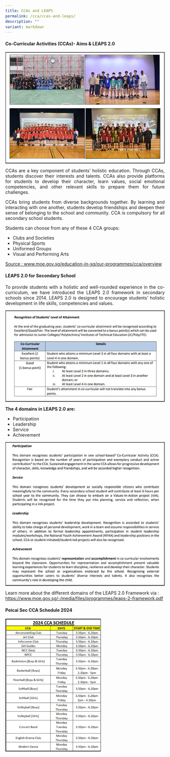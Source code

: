 ```yaml
---
title: CCAs and LEAPS
permalink: /cca/ccas-and-leaps/
description: ""
variant: markdown
---
```

<h4><strong>Co-Curricular Activities (CCAs)- Aims &amp; LEAPS 2.0</strong></h4>
<table style="border-collapse: collapse; width: 100%;" border="1">
<tbody>
<tr>
<td style="width: 80%;"><img src="/images/CCA_image_1v.jpg"></td>
</tr>
</tbody>
</table>
<p></p><p align="justify">CCAs are a key component of students’ holistic education. Through CCAs, students discover their interests and talents. CCAs also provide platforms for students to develop their character, learn values, social emotional competencies, and other relevant skills to prepare them for future challenges.</p>
<p></p><p align="justify">CCAs bring students from diverse backgrounds together. By learning and interacting with one another, students develop friendships and deepen their sense of belonging to the school and community. CCA is compulsory for all secondary school students. </p>
<p>Students can choose from any of these 4 CCA groups:</p>
<ul>
<li>Clubs and Societies</li>
<li>Physical Sports</li>
<li>Uniformed Groups</li>
<li>Visual and Performing Arts</li>
</ul>
<p><a rel="noopener" target="_blank" href="https://www.moe.gov.sg/education-in-sg/our-programmes/cca/overview">Source : www.moe.gov.sg/education-in-sg/our-programmes/cca/overview</a>
</p><h4>LEAPS 2.0 for Secondary School</h4>
<p></p><p align="justify">To provide students with a holistic and well-rounded experience in the co-curriculum, we have introduced the LEAPS 2.0 framework in secondary schools since 2014. LEAPS 2.0 is designed to encourage students’ holistic development in life skills, competencies and values.</p>
<table style="border-collapse: collapse; width: 100%;" border="1">
<tbody>
<tr>
<td style="width: 100%;"><img src="/images/CCA_image_2.jpg"></td>
</tr>
</tbody>
</table>
<p><b>The 4 domains in LEAPS 2.0 are:</b></p>
<ul>
<li>Participation</li>
<li>Leadership</li>
<li>Service</li>
<li>Achievement</li>
</ul>
<table style="border-collapse: collapse; width: 100%;" border="1">
<tbody>
<tr>
<td style="width: 100%;"><img src="/images/CCA_image_3.jpg"></td>
</tr>
</tbody>
</table>
<p>Learn more about the different domains of the LEAPS 2.0 Framework via  : <a rel="noopener" target="_blank" href="https://www.moe.gov.sg/-/media/files/programmes/leaps-2-framework.pdf"> https://www.moe.gov.sg/-/media/files/programmes/leaps-2-framework.pdf</a></p>
<h4><strong>Peicai Sec CCA Schedule 2024   </strong></h4>
<img src="/images/CCA_image_4.jpg" style="width: 60%;">